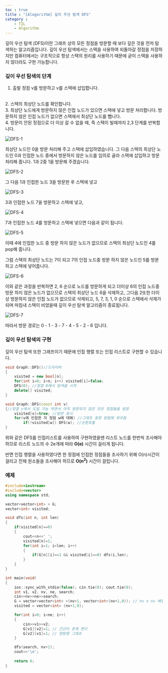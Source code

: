 ```yaml
---
toc : true
title : "[Alogorithm] 깊이 우선 탐색 DFS"
category :
    - TIL
    - Algorithm
---
```

깊이 우선 탐색 $($DFS)이란 그래프 상의 모든 정점을 방문할 때 보다 깊은 것을 먼저 탐색하는 알고리즘입니다. 깊이 우선 탐색에서는 스택을 사용하여 되돌아갈 정점을 저장하지만 컴퓨터에서는 구조적으로 항상 스택의 원리를 사용하기 때문에 굳이 스택을 사용하지 않더라도 구현 가능합니다.

### 깊이 우선 탐색의 단계
1. 출발 정점 v를 방문하고 v를 스택에 삽입합니다.
<br>
2. 스택의 최상단 노드를 확인합니다.
<br>
3. 최상단 노드에게 방문하지 않은 인접 노드가 있으면 스택에 넣고 방문 처리합니다. 방문하지 않은 인접 노드가 없으면 스택에서 최상단 노드를 뺍니다.
<br>
4. 방문이 안된 정점으로 더 이상 갈 수 없을 때, 즉 스택이 빌때까지 2,3 단계를 반복합니다.

![DFS-1](/assets/images/algo/DFS-1.png)

최상단 노드인 0을 방문 처리해 주고 스택에 삽입하였습니다. 그 다음 스택의 최상단 노드인 0과 인접한 노드 중에서 방문하지 않은 노드를 임의로 골라 스택에 삽입하고 방문 처리해 줍니다. 1과 2중 1을 방문해 주겠습니다.

![DFS-2](/assets/images/algo/DFS-2.png)

그 다음 1과 인접한 노드 3을 방문한 후 스택에 넣고

![DFS-3](/assets/images/algo/DFS-3.png)


3과 인접한 노드 7을 방문하고 스택에 넣고, 
 
![DFS-4](/assets/images/algo/DFS-4.png)

7과 인접한 노드 4를 방문하고 스택에 넣으면 다음과 같이 됩니다.

![DFS-5](/assets/images/algo/DFS-5.png)

이때 4에 인접한 노드 중 방문 하지 않은 노드가 없으므로 스택의 최상단 노드인 4를 pop해 줍니다.

그럼 스택의 최상단 노드는 7이 되고 7의 인접 노드중 방문 하지 않은 노드인 5를 방문하고 스택에 넣어줍니다.

![DFS-6](/assets/images/algo/DFS-6.png)

이와 같은 과정을 반복하면 2, 6 순으로 노드를 방문하게 되고 더이상 6의 인접 노드중 방문 하지 않은 노드가 없으므로 스택의 최상단 노드 6을 삭제하고, 그다음 2또한 더이상 방문하지 않은 인접 노드가 없으므로 삭제되고, 5, 7, 3, 1, 0 순으로 스택에서 삭제가 되며 마침내 스택이 비었을때 깊이 우선 탐색 알고리즘이 종료됩니다.

![DFS-7](/assets/images/algo/DFS-7.png)

따라서 방문 경로는 0 - 1 - 3 - 7 - 4 - 5 - 2 - 6 입니다.

### 깊이 우선 탐색의 구현
깊이 우선 탐색 또한 그래프이기 때문에 인접 행렬 또는 인접 리스트로 구현할 수 있습니다.

``` cpp
void Graph::DFS()//드라이버
{
    visited = new bool[n];
    for(int i=0; i<n; i++) visited[i]=false; 
    DFS(0); //정점 0에서 탐색을 시작
    delete[] visited;
}

void Graph::DFS(const int v)
{//정점 v에서 도달 가능 하면서 아직 방문되지 않은 모든 정점들을 방문
    visited[v]=true; //방문 표시
    for(v에 인접한 각 정점 w에 대해) //그래프 표현 방법에 좌우됨
        if(!visited[w]) DFS(w); //순환호출 
}
``` 

위와 같은 DFS를 인접리스트를 사용하여 구현하였을땐 리스트 노드를 한번씩 조사해야 하므로 리스트 노드의 수 2e개에 따라 **O$($e)** 시간이 걸리게 됩니다.

반면 인접 행렬을 사용하였다면 한 정점에 인접한 정점들을 조사하기 위해 O$($n)시간이 걸리고 전체 원소들을 조사해야 하므로 **O$($n<sup>2</sup>)** 시간이 걸립니다.

### 예제

``` cpp
#include<iostream>
#include<vector>
using namespace std;

vector<vector<int> > G;
vector<int> visited;

void dfs(int n, int len)
{
    if(visited[n]==0)
    {
        cout<<n<<' ';
        visited[n]=1;
        for(int i=1; i<len; i++)
        {
            if(G[n][i]==1 && visited[i]==0) dfs(i,len);
        }
    }
}

int main(void)
{
    ios::sync_with_stdio(false); cin.tie(0); cout.tie(0);
    int v1, v2, nv, ne, search;
    cin>>nv>>ne>>search;
    G = vector<vector<int> >(nv+1, vector<int>(nv+1,0)); // nv x nv 배열
    visited = vector<int> (nv+1,0);

    for(int i=0; i<ne; i++)
    {
        cin>>v1>>v2;
        G[v1][v2]=1; // 간선이 존재 한다
        G[v2][v1]=1; // 양방향 그래프 
    }

    dfs(search, nv+1);
    cout<<'\n';
    
    return 0;
}
```
